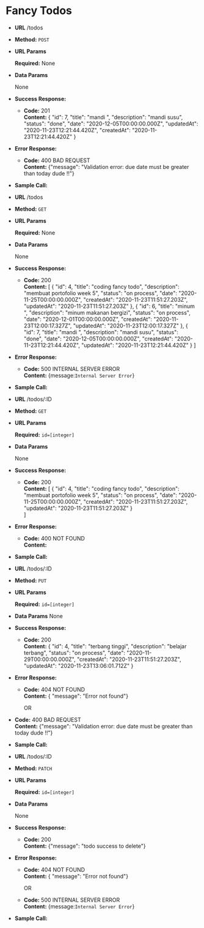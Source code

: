 # Fancy Todos

* **URL**
    /todos
    
* **Method:**
    `POST`

*  **URL Params**

   **Required:**
    None

* **Data Params**

    None

* **Success Response:**
    *   **Code:** 201 <br />
        **Content:** {
            "id": 7,
            "title": "mandi ",
            "description": "mandi susu",
            "status": "done",
            "date": "2020-12-05T00:00:00.000Z",
            "updatedAt": "2020-11-23T12:21:44.420Z",
            "createdAt": "2020-11-23T12:21:44.420Z"
        }

* **Error Response:**

  * **Code:** 400 BAD REQUEST <br />
    **Content:** {"message": "Validation error: due date must be greater than today dude !!"}

* **Sample Call:**
            




* **URL**
    /todos
    
* **Method:**
    `GET`

*  **URL Params**

   **Required:**
    None

* **Data Params**

    None

* **Success Response:**
    *   **Code:** 200 <br />
        **Content:** [
            {
                "id": 4,
                "title": "coding fancy todo",
                "description": "membuat portofolio week 5",
                "status": "on process",
                "date": "2020-11-25T00:00:00.000Z",
                "createdAt": "2020-11-23T11:51:27.203Z",
                "updatedAt": "2020-11-23T11:51:27.203Z"
            },
            {
                "id": 6,
                "title": "minum ",
                "description": "minum makanan bergizi",
                "status": "on process",
                "date": "2020-12-01T00:00:00.000Z",
                "createdAt": "2020-11-23T12:00:17.327Z",
                "updatedAt": "2020-11-23T12:00:17.327Z"
            },
            {
                "id": 7,
                "title": "mandi ",
                "description": "mandi susu",
                "status": "done",
                "date": "2020-12-05T00:00:00.000Z",
                "createdAt": "2020-11-23T12:21:44.420Z",
                "updatedAt": "2020-11-23T12:21:44.420Z"
            }
        ]

* **Error Response:**

  * **Code:** 500 INTERNAL SERVER ERROR <br />
    **Content:** {message:`Internal Server Error`}

* **Sample Call:**
            







* **URL**
    /todos/:ID
    
* **Method:**
    `GET`

*  **URL Params**

   **Required:**
    `id=[integer]`

* **Data Params**

    None

* **Success Response:**
    *   **Code:** 200 <br />
        **Content:** [
            {
                "id": 4,
                "title": "coding fancy todo",
                "description": "membuat portofolio week 5",
                "status": "on process",
                "date": "2020-11-25T00:00:00.000Z",
                "createdAt": "2020-11-23T11:51:27.203Z",
                "updatedAt": "2020-11-23T11:51:27.203Z"
            }          
        ]

* **Error Response:**

  * **Code:** 400 NOT FOUND <br />
    **Content:** 

* **Sample Call:**





* **URL**
    /todos/:ID
    
* **Method:**
    `PUT`

*  **URL Params**

   **Required:**
    `id=[integer]`

* **Data Params**
    None


* **Success Response:**
    *   **Code:** 200 <br />
        **Content:** {
            "id": 4,
            "title": "terbang tinggi",
            "description": "belajar terbang",
            "status": "on process",
            "date": "2020-11-29T00:00:00.000Z",
            "createdAt": "2020-11-23T11:51:27.203Z",
            "updatedAt": "2020-11-23T13:06:01.712Z"
        }

* **Error Response:**

  * **Code:** 404 NOT FOUND <br />
    **Content:** { "message": "Error not found"}

    OR

* **Code:** 400 BAD REQUEST <br />
    **Content:** {"message": "Validation error: due date must be greater than today dude !!"}
* **Sample Call:**





* **URL**
    /todos/:ID
    
* **Method:**
    `PATCH`

*  **URL Params**

   **Required:**
   `id=[integer]`
    

* **Data Params**

    None

* **Success Response:**
    *   **Code:** 200 <br />
        **Content:** {"message": "todo success to delete"}

* **Error Response:**

  * **Code:** 404 NOT FOUND <br />
    **Content:** { "message": "Error not found"}

    OR

  * **Code:** 500 INTERNAL SERVER ERROR <br />
    **Content:** {message:`Internal Server Error`}
    
* **Sample Call:**